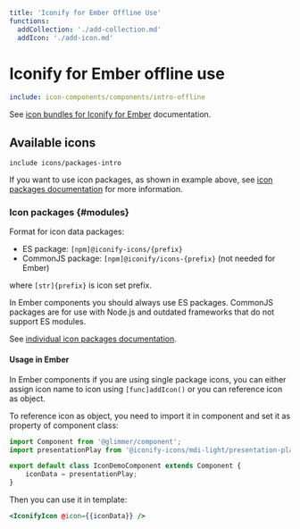 ```yaml
title: 'Iconify for Ember Offline Use'
functions:
  addCollection: './add-collection.md'
  addIcon: './add-icon.md'
```

# Iconify for Ember offline use

```yaml
include: icon-components/components/intro-offline
```

See [icon bundles for Iconify for Ember](../../icon-components/bundles/ember.md) documentation.

## Available icons

`include icons/packages-intro`

If you want to use icon packages, as shown in example above, see [icon packages documentation](../../icons/icons.md) for more information.

### Icon packages {#modules}

Format for icon data packages:

- ES package: `[npm]@iconify-icons/{prefix}`
- CommonJS package: `[npm]@iconify/icons-{prefix}` (not needed for Ember)

where `[str]{prefix}` is icon set prefix.

In Ember components you should always use ES packages. CommonJS packages are for use with Node.js and outdated frameworks that do not support ES modules.

See [individual icon packages documentation](../../icons/icons.md).

#### Usage in Ember

In Ember components if you are using single package icons, you can either assign icon name to icon using `[func]addIcon()` or you can reference icon as object.

To reference icon as object, you need to import it in component and set it as property of component class:

```js
import Component from '@glimmer/component';
import presentationPlay from '@iconify-icons/mdi-light/presentation-play';

export default class IconDemoComponent extends Component {
	iconData = presentationPlay;
}
```

Then you can use it in template:

```hbs
<IconifyIcon @icon={{iconData}} />
```
